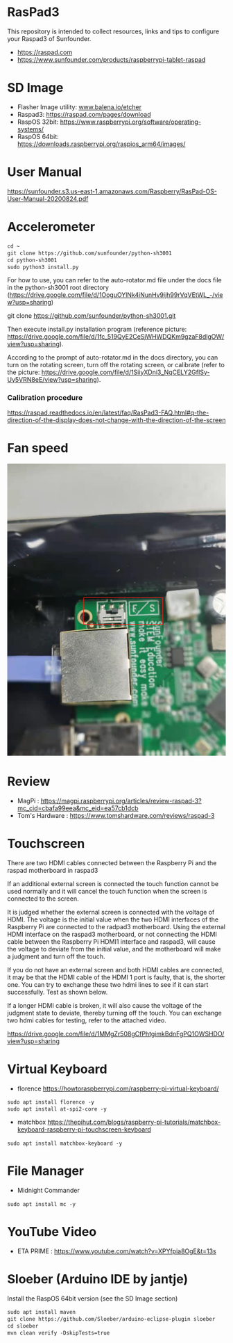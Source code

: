 # RasPad3

This repository is intended to collect resources, links and tips to configure your Raspad3 of Sunfounder.

* https://raspad.com
* https://www.sunfounder.com/products/raspberrypi-tablet-raspad


# SD Image
* Flasher Image utility: www.balena.io/etcher
* Raspad3: https://raspad.com/pages/download
* RaspOS 32bit: https://www.raspberrypi.org/software/operating-systems/
* RaspOS 64bit: https://downloads.raspberrypi.org/raspios_arm64/images/

# User Manual
https://sunfounder.s3.us-east-1.amazonaws.com/Raspberry/RasPad-OS-User-Manual-20200824.pdf


# Accelerometer

```
cd ~
git clone https://github.com/sunfounder/python-sh3001
cd python-sh3001
sudo python3 install.py  
```

For how to use, you can refer to the auto-rotator.md file under the docs file in the python-sh3001 root directory (https://drive.google.com/file/d/1OoguOYlNk4iNunHv9ijh99rVqVEtWL_-/view?usp=sharing)

git clone https://github.com/sunfounder/python-sh3001.git

Then execute install.py installation program (reference picture: https://drive.google.com/file/d/1fc_519QyE2CeSjWHWDQKm9gzaF8dlgOW/view?usp=sharing).

According to the prompt of auto-rotator.md in the docs directory, you can turn on the rotating screen, turn off the rotating screen, or calibrate (refer to the picture: https://drive.google.com/file/d/1SiiyXDni3_NqCELY2GfISy-Uy5VRN8eE/view?usp=sharing).


### Calibration procedure

https://raspad.readthedocs.io/en/latest/faq/RasPad3-FAQ.html#q-the-direction-of-the-display-does-not-change-with-the-direction-of-the-screen



# Fan speed


![Fan speed S/F](https://github.com/biccius/RasPad3-Stuff/blob/main/fan%20speed%20S_F.png)


# Review

* MagPi : https://magpi.raspberrypi.org/articles/review-raspad-3?mc_cid=cbafa99eea&mc_eid=ea57cb1dcb
* Tom's Hardware : https://www.tomshardware.com/reviews/raspad-3


# Touchscreen

There are two HDMI cables connected between the Raspberry Pi and the raspad motherboard in raspad3

If an additional external screen is connected the touch function cannot be used normally and it will cancel the touch function when the screen is connected to the screen.

It is judged whether the external screen is connected with the voltage of HDMI. The voltage is the initial value when the two HDMI interfaces of the Raspberry Pi are connected to the radpad3 motherboard. Using the external HDMI interface on the raspad3 motherboard, or not connecting the HDMI cable between the Raspberry Pi HDMI1 interface and raspad3, will cause the voltage to deviate from the initial value, and the motherboard will make a judgment and turn off the touch.

If you do not have an external screen and both HDMI cables are connected, it may be that the HDMI cable of the HDMI 1 port is faulty, that is, the shorter one. You can try to exchange these two hdmi lines to see if it can start successfully. Test as shown below.

If a longer HDMI cable is broken, it will also cause the voltage of the judgment state to deviate, thereby turning off the touch. You can exchange two hdmi cables for testing, refer to the attached video.

https://drive.google.com/file/d/1MMgZr508gCfPhtgimkBdnFgPQ1OWSHDO/view?usp=sharing




# Virtual Keyboard

* florence  https://howtoraspberrypi.com/raspberry-pi-virtual-keyboard/

```
sudo apt install florence -y
sudo apt install at-spi2-core -y
```

* matchbox https://thepihut.com/blogs/raspberry-pi-tutorials/matchbox-keyboard-raspberry-pi-touchscreen-keyboard

```sudo apt install matchbox-keyboard -y```

# File Manager

* Midnight Commander 

```sudo apt install mc -y```

# YouTube Video

* ETA PRIME : https://www.youtube.com/watch?v=XPYfpia8OgE&t=13s 


# Sloeber (Arduino IDE by jantje)

Install the RaspOS 64bit version (see the SD Image section)

```sudo apt update
sudo apt install maven
git clone https://github.com/Sloeber/arduino-eclipse-plugin sloeber
cd sloeber
mvn clean verify -DskipTests=true
```

